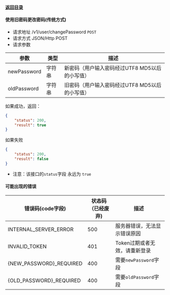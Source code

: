 #### [返回目录](README.md)

#### 使用旧密码更改密码(传统方式)

* 请求地址 /v1/user/changePassword ```POST```
* 请求方式 JSON/Http POST
* 请求参数

| 参数           |  类型   | 描述                                   |
|----------------|--------|-----------------------------------------|
| newPassword    | 字符串  | 新密码（用户输入密码经过UTF8 MD5以后的小写值）|
| oldPassword    | 字符串  | 旧密码（用户输入密码经过UTF8 MD5以后的小写值）|

如果成功，返回：
```json
{
    "status": 200,
    "result": true
}
```

如果失败
```json
{
    "status": 200,
    "result": false
}
```

* 注意：该接口的```status```字段 永远为 ```true```

#### 可能出现的错误

| 错误码(code字段)         |  状态码（已经废弃)  |  描述                                 |
|------------------------|-------------------|----------------------------------------|
| INTERNAL_SERVER_ERROR  |       500         | 服务器错误，无法显示错误原因              |
| INVALID_TOKEN          |       401         | Token过期或者无效，请重新登录            |
|{NEW_PASSWORD}\_REQUIRED|       400         | 需要```newPassword```字段             |
|{OLD_PASSWORD}\_REQUIRED|       400         | 需要```oldPassword```字段             |
